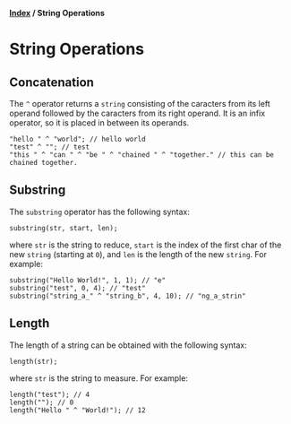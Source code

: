 **[Index](index) / String Operations**

# String Operations

## Concatenation
The `^` operator returns a `string` consisting of the caracters from its left operand followed by the caracters from its right operand. It is an infix operator, so it is placed in between its operands.
```
"hello " ^ "world"; // hello world
"test" ^ ""; // test
"this " ^ "can " ^ "be " ^ "chained " ^ "together." // this can be chained together.
```

## Substring
The `substring` operator has the following syntax:
```
substring(str, start, len);
```
where `str` is the string to reduce, `start` is the index of the first char of the new `string` (starting at `0`), and `len` is the length of the new `string`.
For example:
```
substring("Hello World!", 1, 1); // "e"
substring("test", 0, 4); // "test"
substring("string_a_" ^ "string_b", 4, 10); // "ng_a_strin"
```

## Length
The length of a string can be obtained with the following syntax:
```
length(str);
```
where `str` is the string to measure. For example:
```
length("test"); // 4
length(""); // 0
length("Hello " ^ "World!"); // 12
```